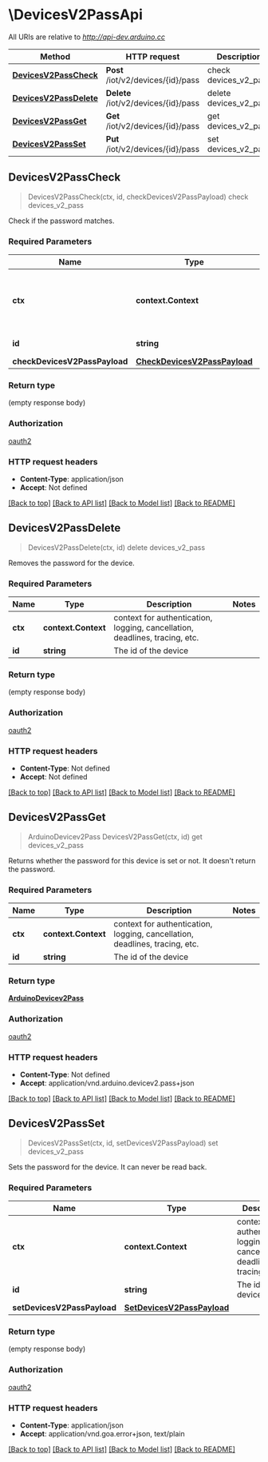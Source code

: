 # \DevicesV2PassApi

All URIs are relative to *http://api-dev.arduino.cc*

Method | HTTP request | Description
------------- | ------------- | -------------
[**DevicesV2PassCheck**](DevicesV2PassApi.md#DevicesV2PassCheck) | **Post** /iot/v2/devices/{id}/pass | check devices_v2_pass
[**DevicesV2PassDelete**](DevicesV2PassApi.md#DevicesV2PassDelete) | **Delete** /iot/v2/devices/{id}/pass | delete devices_v2_pass
[**DevicesV2PassGet**](DevicesV2PassApi.md#DevicesV2PassGet) | **Get** /iot/v2/devices/{id}/pass | get devices_v2_pass
[**DevicesV2PassSet**](DevicesV2PassApi.md#DevicesV2PassSet) | **Put** /iot/v2/devices/{id}/pass | set devices_v2_pass



## DevicesV2PassCheck

> DevicesV2PassCheck(ctx, id, checkDevicesV2PassPayload)
check devices_v2_pass

Check if the password matches.

### Required Parameters


Name | Type | Description  | Notes
------------- | ------------- | ------------- | -------------
**ctx** | **context.Context** | context for authentication, logging, cancellation, deadlines, tracing, etc.
**id** | **string**| The id of the device | 
**checkDevicesV2PassPayload** | [**CheckDevicesV2PassPayload**](CheckDevicesV2PassPayload.md)|  | 

### Return type

 (empty response body)

### Authorization

[oauth2](../README.md#oauth2)

### HTTP request headers

- **Content-Type**: application/json
- **Accept**: Not defined

[[Back to top]](#) [[Back to API list]](../README.md#documentation-for-api-endpoints)
[[Back to Model list]](../README.md#documentation-for-models)
[[Back to README]](../README.md)


## DevicesV2PassDelete

> DevicesV2PassDelete(ctx, id)
delete devices_v2_pass

Removes the password for the device.

### Required Parameters


Name | Type | Description  | Notes
------------- | ------------- | ------------- | -------------
**ctx** | **context.Context** | context for authentication, logging, cancellation, deadlines, tracing, etc.
**id** | **string**| The id of the device | 

### Return type

 (empty response body)

### Authorization

[oauth2](../README.md#oauth2)

### HTTP request headers

- **Content-Type**: Not defined
- **Accept**: Not defined

[[Back to top]](#) [[Back to API list]](../README.md#documentation-for-api-endpoints)
[[Back to Model list]](../README.md#documentation-for-models)
[[Back to README]](../README.md)


## DevicesV2PassGet

> ArduinoDevicev2Pass DevicesV2PassGet(ctx, id)
get devices_v2_pass

Returns whether the password for this device is set or not. It doesn't return the password.

### Required Parameters


Name | Type | Description  | Notes
------------- | ------------- | ------------- | -------------
**ctx** | **context.Context** | context for authentication, logging, cancellation, deadlines, tracing, etc.
**id** | **string**| The id of the device | 

### Return type

[**ArduinoDevicev2Pass**](ArduinoDevicev2Pass.md)

### Authorization

[oauth2](../README.md#oauth2)

### HTTP request headers

- **Content-Type**: Not defined
- **Accept**: application/vnd.arduino.devicev2.pass+json

[[Back to top]](#) [[Back to API list]](../README.md#documentation-for-api-endpoints)
[[Back to Model list]](../README.md#documentation-for-models)
[[Back to README]](../README.md)


## DevicesV2PassSet

> DevicesV2PassSet(ctx, id, setDevicesV2PassPayload)
set devices_v2_pass

Sets the password for the device. It can never be read back.

### Required Parameters


Name | Type | Description  | Notes
------------- | ------------- | ------------- | -------------
**ctx** | **context.Context** | context for authentication, logging, cancellation, deadlines, tracing, etc.
**id** | **string**| The id of the device | 
**setDevicesV2PassPayload** | [**SetDevicesV2PassPayload**](SetDevicesV2PassPayload.md)|  | 

### Return type

 (empty response body)

### Authorization

[oauth2](../README.md#oauth2)

### HTTP request headers

- **Content-Type**: application/json
- **Accept**: application/vnd.goa.error+json, text/plain

[[Back to top]](#) [[Back to API list]](../README.md#documentation-for-api-endpoints)
[[Back to Model list]](../README.md#documentation-for-models)
[[Back to README]](../README.md)

